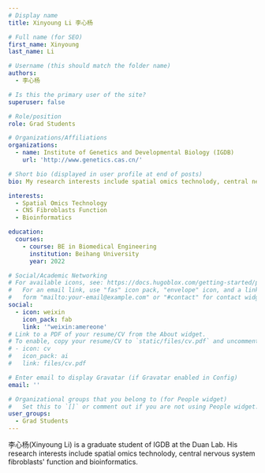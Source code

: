 ```yaml
---
# Display name
title: Xinyoung Li 李心杨

# Full name (for SEO)
first_name: Xinyoung
last_name: Li

# Username (this should match the folder name)
authors:
  - 李心杨

# Is this the primary user of the site?
superuser: false

# Role/position
role: Grad Students

# Organizations/Affiliations
organizations:
  - name: Institute of Genetics and Developmental Biology (IGDB)
    url: 'http://www.genetics.cas.cn/'

# Short bio (displayed in user profile at end of posts)
bio: My research interests include spatial omics technolody, central nervous system fibroblasts' function and bioinformatics. 

interests:
  - Spatial Omics Technology
  - CNS Fibroblasts Function
  - Bioinformatics

education:
  courses:
    - course: BE in Biomedical Engineering
      institution: Beihang University
      year: 2022

# Social/Academic Networking
# For available icons, see: https://docs.hugoblox.com/getting-started/page-builder/#icons
#   For an email link, use "fas" icon pack, "envelope" icon, and a link in the
#   form "mailto:your-email@example.com" or "#contact" for contact widget.
social:
  - icon: weixin
    icon_pack: fab
    link: '"weixin:amereone'
# Link to a PDF of your resume/CV from the About widget.
# To enable, copy your resume/CV to `static/files/cv.pdf` and uncomment the lines below.
# - icon: cv
#   icon_pack: ai
#   link: files/cv.pdf

# Enter email to display Gravatar (if Gravatar enabled in Config)
email: ''

# Organizational groups that you belong to (for People widget)
#   Set this to `[]` or comment out if you are not using People widget.
user_groups:
  - Grad Students
---
```


李心杨(Xinyoung Li) is a graduate student of IGDB at the Duan Lab. His research interests include spatial omics technolody, central nervous system fibroblasts' function and bioinformatics. 
